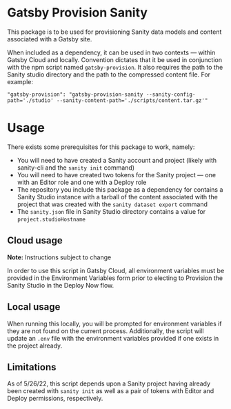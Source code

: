# Gatsby Provision Sanity

This package is to be used for provisioning Sanity data models and content associated with a Gatsby site.

When included as a dependency, it can be used in two contexts — within Gatsby Cloud and locally. Convention dictates that it be used in conjunction with the npm script named `gatsby-provision`. It also requires the path to the Sanity studio directory and the path to the compressed content file. For example:

`"gatsby-provision": "gatsby-provision-sanity --sanity-config-path='./studio' --sanity-content-path='./scripts/content.tar.gz'"`

# Usage

There exists some prerequisites for this package to work, namely:

- You will need to have created a Sanity account and project (likely with sanity-cli and the `sanity init` command)
- You will need to have created two tokens for the Sanity project — one with an Editor role and one with a Deploy role
- The repository you include this package as a dependency for contains a Sanity Studio instance with a tarball of the content associated with the project that was created with the `sanity dataset export` command
- The `sanity.json` file in Sanity Studio directory contains a value for `project.studioHostname`

## Cloud usage

**Note:** Instructions subject to change

In order to use this script in Gatsby Cloud, all environment variables must be provided in the Environment Variables form prior to electing to Provision the Sanity Studio in the Deploy Now flow.

## Local usage

When running this locally, you will be prompted for environment variables if they are not found on the current process. Additionally, the script will update an `.env` file with the environment variables provided if one exists in the project already.

## Limitations

As of 5/26/22, this script depends upon a Sanity project having already been created with `sanity init` as well as a pair of tokens with Editor and Deploy permissions, respectively.
